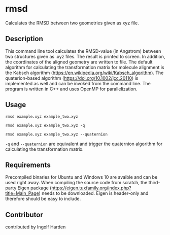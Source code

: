 # rmsd
Calculates the RMSD between two geometries given as xyz file.

## Description

This command line tool calculates the RMSD-value (in Angstrom) between two structures given as .xyz files. The result is printed to screen. In addition, the coordinates of the aligned geometry are written to file.
The default algorithm for calculating the transformation matrix for molecule alignment is the Kabsch algorithm (https://en.wikipedia.org/wiki/Kabsch_algorithm).
The quaterion-based algorithm (https://doi.org/10.1002/jcc.20110) is implemented as well and can be invoked from the command line. The program is written in C++ and uses OpenMP for parallelization.

## Usage

`rmsd example.xyz example_two.xyz`

`rmsd example.xyz example_two.xyz -q`

`rmsd example.xyz example_two.xyz --quaternion`

`-q` and `--quaternion` are equivalent and trigger the quaternion algorithm for calculating the transformation matrix.

## Requirements

Precompiled binaries for Ubuntu and Windows 10 are avaible and can be used right away. When compiling the source code from scratch, the third-party Eigen package (https://eigen.tuxfamily.org/index.php?title=Main_Page) needs to be downloaded. Eigen is header-only and therefore should be easy to include.

## Contributor

contributed by Ingolf Harden
